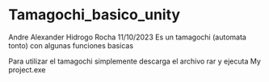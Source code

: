 # Tamagochi_basico_unity
Andre Alexander Hidrogo Rocha 11/10/2023 Es un tamagochi (automata tonto) con algunas funciones basicas

Para utilizar el tamagochi simplemente descarga el archivo rar y ejecuta My project.exe

